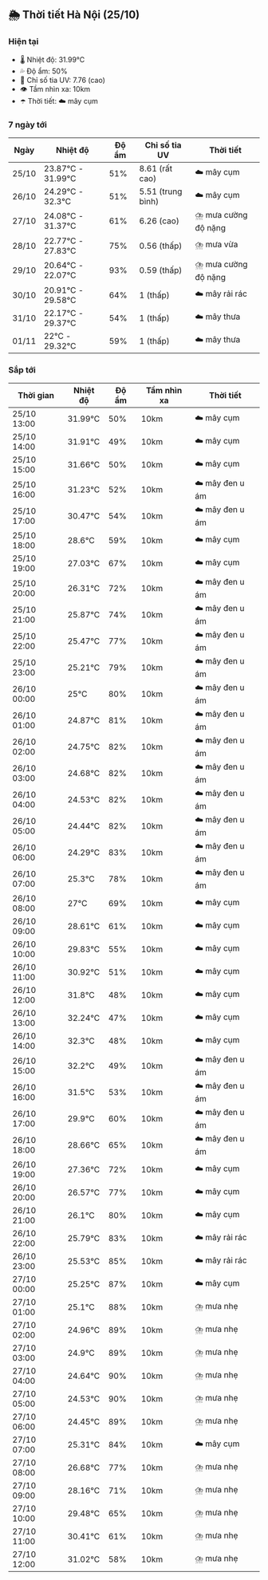 ## 🌦️ Thời tiết Hà Nội (25/10)

### Hiện tại

- 🌡️ Nhiệt độ: 31.99℃
- 💦 Độ ẩm: 50%
- 🌟 Chỉ số tia UV: 7.76 (cao)
- 👁️ Tầm nhìn xa: 10km
- ☂️ Thời tiết: ☁️ mây cụm

### 7 ngày tới

| Ngày | Nhiệt độ | Độ ẩm | Chỉ số tia UV | Thời tiết |
| --- | --- | --- | --- | --- |
| 25/10 | 23.87℃ - 31.99℃ | 51% | 8.61 (rất cao) | ☁️ mây cụm |
| 26/10 | 24.29℃ - 32.3℃ | 51% | 5.51 (trung bình) | ☁️ mây cụm |
| 27/10 | 24.08℃ - 31.37℃ | 61% | 6.26 (cao) | ⛈️ mưa cường độ nặng |
| 28/10 | 22.77℃ - 27.83℃ | 75% | 0.56 (thấp) | ⛈️ mưa vừa |
| 29/10 | 20.64℃ - 22.07℃ | 93% | 0.59 (thấp) | ⛈️ mưa cường độ nặng |
| 30/10 | 20.91℃ - 29.58℃ | 64% | 1 (thấp) | ☁️ mây rải rác |
| 31/10 | 22.17℃ - 29.37℃ | 54% | 1 (thấp) | ☁️ mây thưa |
| 01/11 | 22℃ - 29.32℃ | 59% | 1 (thấp) | ☁️ mây thưa |

### Sắp tới

| Thời gian | Nhiệt độ | Độ ẩm | Tầm nhìn xa | Thời tiết |
| --- | --- | --- | --- | --- |
| 25/10 13:00 | 31.99℃ | 50% | 10km | ☁️ mây cụm |
| 25/10 14:00 | 31.91℃ | 49% | 10km | ☁️ mây cụm |
| 25/10 15:00 | 31.66℃ | 50% | 10km | ☁️ mây cụm |
| 25/10 16:00 | 31.23℃ | 52% | 10km | ☁️ mây đen u ám |
| 25/10 17:00 | 30.47℃ | 54% | 10km | ☁️ mây đen u ám |
| 25/10 18:00 | 28.6℃ | 59% | 10km | ☁️ mây cụm |
| 25/10 19:00 | 27.03℃ | 67% | 10km | ☁️ mây cụm |
| 25/10 20:00 | 26.31℃ | 72% | 10km | ☁️ mây đen u ám |
| 25/10 21:00 | 25.87℃ | 74% | 10km | ☁️ mây đen u ám |
| 25/10 22:00 | 25.47℃ | 77% | 10km | ☁️ mây đen u ám |
| 25/10 23:00 | 25.21℃ | 79% | 10km | ☁️ mây đen u ám |
| 26/10 00:00 | 25℃ | 80% | 10km | ☁️ mây đen u ám |
| 26/10 01:00 | 24.87℃ | 81% | 10km | ☁️ mây đen u ám |
| 26/10 02:00 | 24.75℃ | 82% | 10km | ☁️ mây đen u ám |
| 26/10 03:00 | 24.68℃ | 82% | 10km | ☁️ mây đen u ám |
| 26/10 04:00 | 24.53℃ | 82% | 10km | ☁️ mây đen u ám |
| 26/10 05:00 | 24.44℃ | 82% | 10km | ☁️ mây đen u ám |
| 26/10 06:00 | 24.29℃ | 83% | 10km | ☁️ mây đen u ám |
| 26/10 07:00 | 25.3℃ | 78% | 10km | ☁️ mây đen u ám |
| 26/10 08:00 | 27℃ | 69% | 10km | ☁️ mây cụm |
| 26/10 09:00 | 28.61℃ | 61% | 10km | ☁️ mây cụm |
| 26/10 10:00 | 29.83℃ | 55% | 10km | ☁️ mây cụm |
| 26/10 11:00 | 30.92℃ | 51% | 10km | ☁️ mây cụm |
| 26/10 12:00 | 31.8℃ | 48% | 10km | ☁️ mây cụm |
| 26/10 13:00 | 32.24℃ | 47% | 10km | ☁️ mây cụm |
| 26/10 14:00 | 32.3℃ | 48% | 10km | ☁️ mây cụm |
| 26/10 15:00 | 32.2℃ | 49% | 10km | ☁️ mây đen u ám |
| 26/10 16:00 | 31.5℃ | 53% | 10km | ☁️ mây đen u ám |
| 26/10 17:00 | 29.9℃ | 60% | 10km | ☁️ mây đen u ám |
| 26/10 18:00 | 28.66℃ | 65% | 10km | ☁️ mây đen u ám |
| 26/10 19:00 | 27.36℃ | 72% | 10km | ☁️ mây cụm |
| 26/10 20:00 | 26.57℃ | 77% | 10km | ☁️ mây cụm |
| 26/10 21:00 | 26.1℃ | 80% | 10km | ☁️ mây cụm |
| 26/10 22:00 | 25.79℃ | 83% | 10km | ☁️ mây rải rác |
| 26/10 23:00 | 25.53℃ | 85% | 10km | ☁️ mây rải rác |
| 27/10 00:00 | 25.25℃ | 87% | 10km | ☁️ mây cụm |
| 27/10 01:00 | 25.1℃ | 88% | 10km | ⛈️ mưa nhẹ |
| 27/10 02:00 | 24.96℃ | 89% | 10km | ⛈️ mưa nhẹ |
| 27/10 03:00 | 24.9℃ | 89% | 10km | ⛈️ mưa nhẹ |
| 27/10 04:00 | 24.64℃ | 90% | 10km | ⛈️ mưa nhẹ |
| 27/10 05:00 | 24.53℃ | 90% | 10km | ⛈️ mưa nhẹ |
| 27/10 06:00 | 24.45℃ | 89% | 10km | ⛈️ mưa nhẹ |
| 27/10 07:00 | 25.31℃ | 84% | 10km | ☁️ mây cụm |
| 27/10 08:00 | 26.68℃ | 77% | 10km | ⛈️ mưa nhẹ |
| 27/10 09:00 | 28.16℃ | 71% | 10km | ⛈️ mưa nhẹ |
| 27/10 10:00 | 29.48℃ | 65% | 10km | ⛈️ mưa nhẹ |
| 27/10 11:00 | 30.41℃ | 61% | 10km | ⛈️ mưa nhẹ |
| 27/10 12:00 | 31.02℃ | 58% | 10km | ⛈️ mưa nhẹ |
